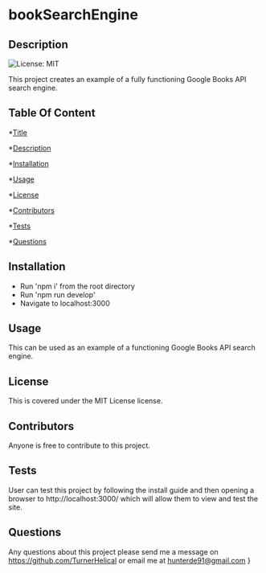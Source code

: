 # bookSearchEngine
  ## Description
  ![License: MIT](https://img.shields.io/badge/License-MIT-yellow.svg) <br />

  This project creates an example of a fully functioning Google Books API search engine.
  ## Table Of Content
  *[Title](#title)

  *[Description](#description)

  *[Installation](#installation)

  *[Usage](#usage)

  *[License](#license)

  *[Contributors](#contributor)

  *[Tests](#test)

  *[Questions](#questions)

  ## Installation
  - Run 'npm i' from the root directory
  - Run 'npm run develop' 
  - Navigate to localhost:3000
  ## Usage
  This can be used as an example of a functioning Google Books API search engine.
  ## License
  This is covered under the MIT License license.
  ## Contributors
  Anyone is free to contribute to this project.
  ## Tests
  User can test this project by following the install guide and then opening a browser to http://localhost:3000/ which will allow them to view and test the site.
  ## Questions
  Any questions about this project please send me a message on https://github.com/TurnerHelical or email me at [hunterde91@gmail.com](mailto:hunterde91@gmail.com)  }
